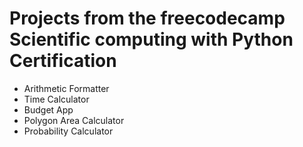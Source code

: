 # Projects from the freecodecamp Scientific computing with Python Certification
- Arithmetic Formatter
- Time Calculator
- Budget App
- Polygon Area Calculator
- Probability Calculator 